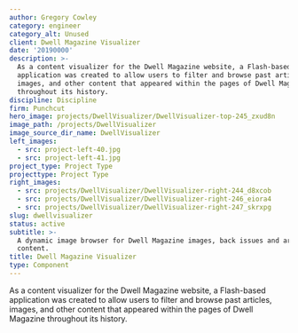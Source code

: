 ```yaml
---
author: Gregory Cowley
category: engineer
category_alt: Unused
client: Dwell Magazine Visualizer
date: '20190000'
description: >-
  As a content visualizer for the Dwell Magazine website, a Flash-based
  application was created to allow users to filter and browse past articles,
  images, and other content that appeared within the pages of Dwell Magazine
  throughout its history. 
discipline: Discipline
firm: Punchcut
hero_image: projects/DwellVisualizer/DwellVisualizer-top-245_zxud8n
image_path: /projects/DwellVisualizer
image_source_dir_name: DwellVisualizer
left_images:
  - src: project-left-40.jpg
  - src: project-left-41.jpg
project_type: Project Type
projecttype: Project Type
right_images:
  - src: projects/DwellVisualizer/DwellVisualizer-right-244_d8xcob
  - src: projects/DwellVisualizer/DwellVisualizer-right-246_eiora4
  - src: projects/DwellVisualizer/DwellVisualizer-right-247_skrxpg
slug: dwellvisualizer
status: active
subtitle: >-
  A dynamic image browser for Dwell Magazine images, back issues and archived
  content.
title: Dwell Magazine Visualizer
type: Component
---
```

As a content visualizer for the Dwell Magazine website, a Flash-based application was created to allow users to filter and browse past articles, images, and other content that appeared within the pages of Dwell Magazine throughout its history. 
